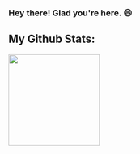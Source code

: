 ### Hey there! Glad you're here. 😄

## My Github Stats:
<img height="180em" src="https://github-readme-stats.vercel.app/api?username=christopher-hauser&show_icons=true&hide_border=true&&count_private=true&include_all_commits=true" />

<!--
**christopher-hauser/christopher-hauser** is a ✨ _special_ ✨ repository because its `README.md` (this file) appears on your GitHub profile.

Here are some ideas to get you started:

- 🔭 I’m currently working on ...
- 🌱 I’m currently learning ...
- 👯 I’m looking to collaborate on ...
- 🤔 I’m looking for help with ...
- 💬 Ask me about ...
- 📫 How to reach me: ...
- 😄 Pronouns: ...
- ⚡ Fun fact: ...
-->
